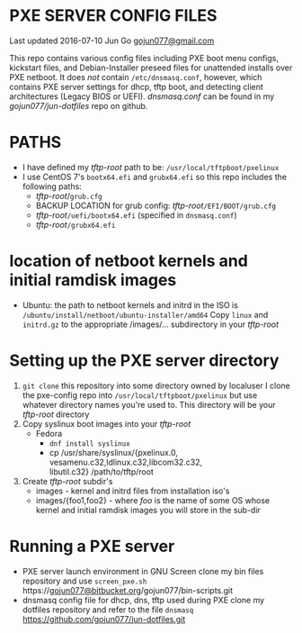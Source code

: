 PXE SERVER CONFIG FILES
=======================

Last updated 2016-07-10
Jun Go gojun077@gmail.com

This repo contains various config files including PXE
boot menu configs, kickstart files, and Debian-Installer
preseed files for unattended installs over PXE netboot.
It does *not* contain `/etc/dnsmasq.conf`, however, which
contains PXE server settings for dhcp, tftp boot, and detecting
client architectures (Legacy BIOS or UEFI). *dnsmasq.conf* can
be found in my *gojun077/jun-dotfiles* repo on github.

# PATHS
- I have defined my *tftp-root* path to be:
  `/usr/local/tftpboot/pxelinux`
- I use CentOS 7's `bootx64.efi` and `grubx64.efi` so
  this repo includes the following paths:
  + *tftp-root*/`grub.cfg`
  + BACKUP LOCATION for grub config: *tftp-root*`/EFI/BOOT/grub.cfg`
  + *tftp-root*`/uefi/bootx64.efi` (specified in `dnsmasq.conf`)
  + *tftp-root*`/grubx64.efi`

# location of netboot kernels and initial ramdisk images
- Ubuntu: the path to netboot kernels and initrd in the ISO is
  `/ubuntu/install/netboot/ubuntu-installer/amd64`
  Copy `linux` and `initrd.gz` to the appropriate /images/...
  subdirectory in your *tftp-root*


# Setting up the PXE server directory
1. `git clone` this repository into some directory owned by localuser
   I clone the pxe-config repo into `/usr/local/tftpboot/pxelinux`
   but use whatever directory names you're used to. This directory
   will be your *tftp-root* directory
2. Copy syslinux boot images into your *tftp-root*
   * Fedora
     - `dnf install syslinux`
     - cp /usr/share/syslinux/{pxelinux.0,\
       vesamenu.c32,ldlinux.c32,libcom32.c32,\
       libutil.c32} /path/to/tftp/root
3. Create *tftp-root* subdir's
   * images - kernel and initrd files from installation iso's
   * images/{foo1,foo2} - where *foo* is the name of some OS whose
     kernel and initial ramdisk images you will store in the sub-dir

# Running a PXE server
- PXE server launch environment in GNU Screen
  clone my bin files repository and use `screen_pxe.sh`
  https://gojun077@bitbucket.org/gojun077/bin-scripts.git
- dnsmasq config file for dhcp, dns, tftp used during PXE
  clone my dotfiles repository and refer to the file `dnsmasq`
  https://github.com/gojun077/jun-dotfiles.git
